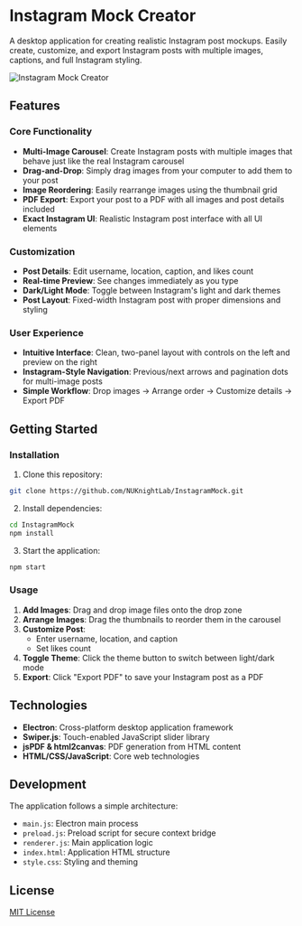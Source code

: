 # Instagram Mock Creator

A desktop application for creating realistic Instagram post mockups. Easily create, customize, and export Instagram posts with multiple images, captions, and full Instagram styling.

![Instagram Mock Creator](screenshot.png)

## Features

### Core Functionality
- **Multi-Image Carousel**: Create Instagram posts with multiple images that behave just like the real Instagram carousel
- **Drag-and-Drop**: Simply drag images from your computer to add them to your post
- **Image Reordering**: Easily rearrange images using the thumbnail grid
- **PDF Export**: Export your post to a PDF with all images and post details included
- **Exact Instagram UI**: Realistic Instagram post interface with all UI elements

### Customization
- **Post Details**: Edit username, location, caption, and likes count
- **Real-time Preview**: See changes immediately as you type
- **Dark/Light Mode**: Toggle between Instagram's light and dark themes
- **Post Layout**: Fixed-width Instagram post with proper dimensions and styling

### User Experience
- **Intuitive Interface**: Clean, two-panel layout with controls on the left and preview on the right
- **Instagram-Style Navigation**: Previous/next arrows and pagination dots for multi-image posts
- **Simple Workflow**: Drop images → Arrange order → Customize details → Export PDF

## Getting Started

### Installation

1. Clone this repository:
```bash
git clone https://github.com/NUKnightLab/InstagramMock.git
```

2. Install dependencies:
```bash
cd InstagramMock
npm install
```

3. Start the application:
```bash
npm start
```

### Usage

1. **Add Images**: Drag and drop image files onto the drop zone
2. **Arrange Images**: Drag the thumbnails to reorder them in the carousel
3. **Customize Post**: 
   - Enter username, location, and caption
   - Set likes count
4. **Toggle Theme**: Click the theme button to switch between light/dark mode
5. **Export**: Click "Export PDF" to save your Instagram post as a PDF

## Technologies

- **Electron**: Cross-platform desktop application framework
- **Swiper.js**: Touch-enabled JavaScript slider library
- **jsPDF & html2canvas**: PDF generation from HTML content
- **HTML/CSS/JavaScript**: Core web technologies

## Development

The application follows a simple architecture:
- `main.js`: Electron main process
- `preload.js`: Preload script for secure context bridge
- `renderer.js`: Main application logic
- `index.html`: Application HTML structure
- `style.css`: Styling and theming

## License

[MIT License](LICENSE)